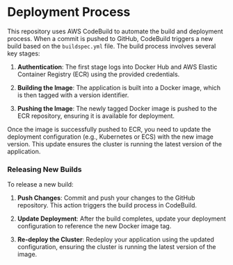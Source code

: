 # Deployment Process

This repository uses AWS CodeBuild to automate the build and deployment process. When a commit is pushed to GitHub, CodeBuild triggers a new build based on the `buildspec.yml` file. The build process involves several key stages:

1. **Authentication**: The first stage logs into Docker Hub and AWS Elastic Container Registry (ECR) using the provided credentials.

2. **Building the Image**: The application is built into a Docker image, which is then tagged with a version identifier.

3. **Pushing the Image**: The newly tagged Docker image is pushed to the ECR repository, ensuring it is available for deployment.

Once the image is successfully pushed to ECR, you need to update the deployment configuration (e.g., Kubernetes or ECS) with the new image version. This update ensures the cluster is running the latest version of the application.

### Releasing New Builds

To release a new build:

1. **Push Changes**: Commit and push your changes to the GitHub repository. This action triggers the build process in CodeBuild.

2. **Update Deployment**: After the build completes, update your deployment configuration to reference the new Docker image tag.

3. **Re-deploy the Cluster**: Redeploy your application using the updated configuration, ensuring the cluster is running the latest version of the image.
